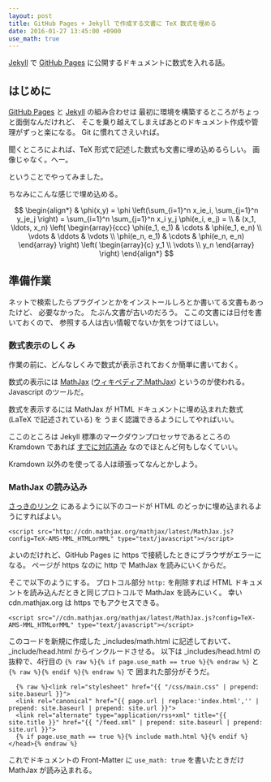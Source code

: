 ```yaml
---
layout: post
title: GitHub Pages + Jekyll で作成する文書に TeX 数式を埋める
date: 2016-01-27 13:45:00 +0900
use_math: true
---
```

[Jekyll](https://jekyllrb.com/) で [GitHub Pages](https://pages.github.com/)
に公開するドキュメントに数式を入れる話。

## はじめに

[GitHub Pages](https://pages.github.com/) と
[Jekyll](https://jekyllrb.com/) の組み合わせは
最初に環境を構築するところがちょっと面倒なんだけれど、
そこを乗り越えてしまえばあとのドキュメント作成や管理がずっと楽になる。
Git に慣れてさえいれば。

聞くところによれば、TeX 形式で記述した数式も文書に埋め込めるらしい。
画像じゃなく。へー。

ということでやってみました。

ちなみにこんな感じで埋め込める。

$$
\begin{align*}
  & \phi(x,y) = \phi \left(\sum_{i=1}^n x_ie_i, \sum_{j=1}^n y_je_j \right)
  = \sum_{i=1}^n \sum_{j=1}^n x_i y_j \phi(e_i, e_j) = \\
  & (x_1, \ldots, x_n) \left( \begin{array}{ccc}
      \phi(e_1, e_1) & \cdots & \phi(e_1, e_n) \\
      \vdots & \ddots & \vdots \\
      \phi(e_n, e_1) & \cdots & \phi(e_n, e_n)
    \end{array} \right)
  \left( \begin{array}{c}
      y_1 \\
      \vdots \\
      y_n
    \end{array} \right)
\end{align*}
$$


## 準備作業

ネットで検索したらプラグインとかをインストールしろとか書いてる文書もあったけど、
必要なかった。
たぶん文書が古いのだろう。
ここの文書には日付を書いておくので、
参照する人は古い情報でないか気をつけてほしい。


### 数式表示のしくみ

作業の前に、どんなしくみで数式が表示されておくか簡単に書いておく。

数式の表示には [MathJax](https://www.mathjax.org/)
([ウィキペディア:MathJax](https://ja.wikipedia.org/wiki/MathJax))
というのが使われる。
Javascript のツールだ。

数式を表示するには
MathJax が HTML ドキュメントに埋め込まれた数式 (LaTeX で記述されている) を
うまく認識できるようにしてやればいい。

ここのところは Jekyll 標準のマークダウンプロセッサであるところの
Kramdown であれば
[すでに対応済み](http://jekyllrb.com/docs/extras/#math-support)
なのでほとんど何もしなくていい。

Kramdown 以外のを使ってる人は頑張ってなんとかしよう。


### MathJax の読み込み

[さっきのリンク](http://jekyllrb.com/docs/extras/#math-support)
にあるように以下のコードが HTML のどっかに埋め込まれるようにすればよい。

    <script src="http://cdn.mathjax.org/mathjax/latest/MathJax.js?config=TeX-AMS-MML_HTMLorMML" type="text/javascript"></script>

よいのだけれど、GitHub Pages に https で接続したときにブラウザがエラーになる。
ページが https なのに http で MathJax を読みにいくからだ。

そこで以下のようにする。
プロトコル部分 ```http:``` を削除すれば
HTML ドキュメントを読み込んだときと同じプロトコルで MathJax を読みにいく。
幸い cdn.mathjax.org は https でもアクセスできる。

    <script src="//cdn.mathjax.org/mathjax/latest/MathJax.js?config=TeX-AMS-MML_HTMLorMML" type="text/javascript"></script>

このコードを新規に作成した _includes/math.html に記述しておいて、
_include/head.html からインクルードさせる。
以下は _includes/head.html の抜粋で、4行目の ```{% raw %}{% if page.use_math == true %}{% endraw %}``` と ```{% raw %}{% endif %}{% endraw %}``` で
囲まれた部分がそうだ。

      {% raw %}<link rel="stylesheet" href="{{ "/css/main.css" | prepend: site.baseurl }}">
      <link rel="canonical" href="{{ page.url | replace:'index.html','' | prepend: site.baseurl | prepend: site.url }}">
      <link rel="alternate" type="application/rss+xml" title="{{ site.title }}" href="{{ "/feed.xml" | prepend: site.baseurl | prepend: site.url }}">
      {% if page.use_math == true %}{% include math.html %}{% endif %}
    </head>{% endraw %}

これでドキュメントの Front-Matter に ```use_math: true``` を書いたときだけ
MathJax が読み込まれる。


<!-- Local Variables: -->
<!-- coding: utf-8 -->
<!-- End: -->
